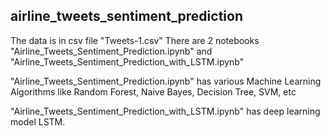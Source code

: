 ## airline_tweets_sentiment_prediction

The data is in csv file "Tweets-1.csv"
There are 2 notebooks "Airline_Tweets_Sentiment_Prediction.ipynb" and "Airline_Tweets_Sentiment_Prediction_with_LSTM.ipynb"

"Airline_Tweets_Sentiment_Prediction.ipynb" has various Machine Learning Algorithms like Random Forest, Naive Bayes, Decision Tree, SVM, etc

"Airline_Tweets_Sentiment_Prediction_with_LSTM.ipynb" has deep learning model LSTM. 
